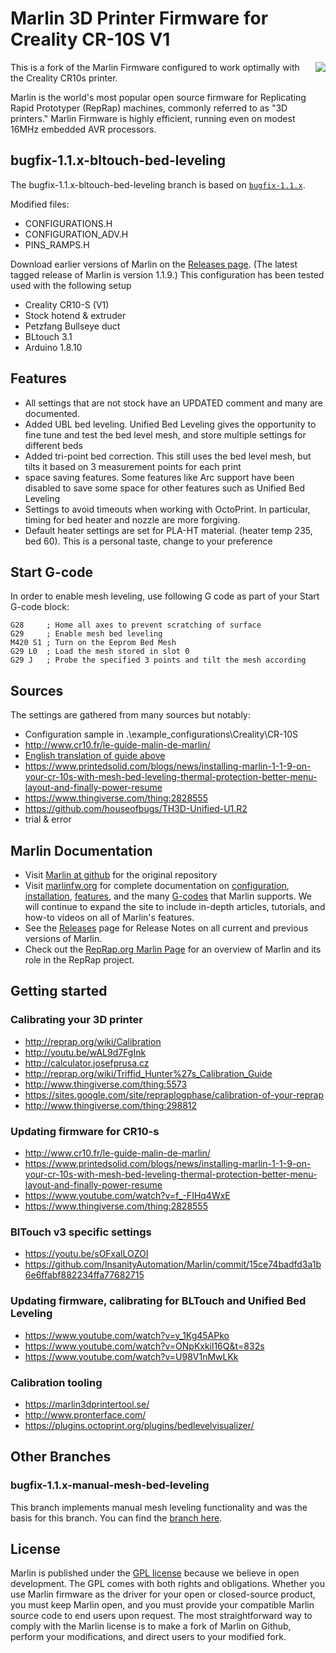 # Marlin 3D Printer Firmware for Creality CR-10S V1
<img align="right" src="../../raw/1.1.x/buildroot/share/pixmaps/logo/marlin-250.png" />

This is a fork of the Marlin Firmware configured to work optimally with the Creality CR10s printer.

Marlin is the world's most popular open source firmware for Replicating Rapid Prototyper (RepRap) machines, commonly referred to as "3D printers." Marlin Firmware is highly efficient, running even on modest 16MHz embedded AVR processors. 


## bugfix-1.1.x-bltouch-bed-leveling

The bugfix-1.1.x-bltouch-bed-leveling branch is based on [`bugfix-1.1.x`](https://github.com/MarlinFirmware/Marlin/tree/bugfix-1.1.x).

Modified files:
* CONFIGURATIONS.H
* CONFIGURATION_ADV.H
* PINS_RAMPS.H

Download earlier versions of Marlin on the [Releases page](https://github.com/MarlinFirmware/Marlin/releases). (The latest tagged release of Marlin is version 1.1.9.)
 This configuration has been tested used with the following setup
 *  Creality CR10-S (V1)
 *  Stock hotend & extruder
 *  Petzfang Bullseye duct
 *  BLtouch 3.1
 *  Arduino 1.8.10


## Features

* All settings that are not stock have an UPDATED comment and many are documented.
* Added UBL bed leveling. Unified Bed Leveling gives the opportunity to fine tune and test the bed level mesh, and store multiple settings for different beds
* Added tri-point bed correction. This still uses the bed level mesh, but tilts it based on 3 measurement points for each print
* space saving features. Some features like Arc support have been disabled to save some space for other features such as Unified Bed Leveling
* Settings to avoid timeouts when working with OctoPrint. In particular, timing for bed heater and nozzle are more forgiving.
* Default heater settings are set for PLA-HT material. (heater temp 235, bed 60). This is a personal taste, change to your preference

## Start G-code

In order to enable mesh leveling, use following G code as part of your Start G-code block:

```
G28     ; Home all axes to prevent scratching of surface
G29     ; Enable mesh bed leveling
M420 S1 ; Turn on the Eeprom Bed Mesh
G29 L0  ; Load the mesh stored in slot 0 
G29 J   ; Probe the specified 3 points and tilt the mesh according
```

## Sources

The settings are gathered from many sources but notably:
 *  Configuration sample in .\example_configurations\Creality\CR-10S
 *  http://www.cr10.fr/le-guide-malin-de-marlin/
  * [English translation of guide above](http://translate.google.com/translate?js=n&sl=auto&tl=en&u=http://www.cr10.fr/le-guide-malin-de-marlin/)
 *  https://www.printedsolid.com/blogs/news/installing-marlin-1-1-9-on-your-cr-10s-with-mesh-bed-leveling-thermal-protection-better-menu-layout-and-finally-power-resume
 *  https://www.thingiverse.com/thing:2828555
 *  https://github.com/houseofbugs/TH3D-Unified-U1.R2
 *  trial & error

## Marlin Documentation

- Visit [Marlin at github](https://github.com/MarlinFirmware/Marlin) for the original repository
- Visit [marlinfw.org](http://marlinfw.org/) for complete documentation on [configuration](http://marlinfw.org/docs/configuration/configuration.html), [installation](http://marlinfw.org/docs/basics/install.html), [features](http://marlinfw.org/meta/features/), and the many [G-codes](http://marlinfw.org/meta/gcode/) that Marlin supports. We will continue to expand the site to include in-depth articles, tutorials, and how-to videos on all of Marlin's features.
- See the [Releases](https://github.com/MarlinFirmware/Marlin/releases) page for Release Notes on all current and previous versions of Marlin.
- Check out the [RepRap.org Marlin Page](http://reprap.org/wiki/Marlin) for an overview of Marlin and its role in the RepRap project.

## Getting started

### Calibrating your 3D printer

 * http://reprap.org/wiki/Calibration
 * http://youtu.be/wAL9d7FgInk
 * http://calculator.josefprusa.cz
 * http://reprap.org/wiki/Triffid_Hunter%27s_Calibration_Guide
 * http://www.thingiverse.com/thing:5573
 * https://sites.google.com/site/repraplogphase/calibration-of-your-reprap
 * http://www.thingiverse.com/thing:298812

### Updating firmware for CR10-s 
 * http://www.cr10.fr/le-guide-malin-de-marlin/
 * https://www.printedsolid.com/blogs/news/installing-marlin-1-1-9-on-your-cr-10s-with-mesh-bed-leveling-thermal-protection-better-menu-layout-and-finally-power-resume
 * https://www.youtube.com/watch?v=f_-FIHq4WxE
 * https://www.thingiverse.com/thing:2828555

### BlTouch v3 specific settings
 * https://youtu.be/sOFxalLOZOI
 * https://github.com/InsanityAutomation/Marlin/commit/15ce74badfd3a1b6e6ffabf882234ffa77682715

### Updating firmware, calibrating for BLTouch and Unified Bed Leveling
 * https://www.youtube.com/watch?v=y_1Kg45APko
 * https://www.youtube.com/watch?v=ONpKxkil16Q&t=832s
 * https://www.youtube.com/watch?v=U98V1nMwLKk
 
### Calibration tooling
 * https://marlin3dprintertool.se/
 * http://www.pronterface.com/
 * https://plugins.octoprint.org/plugins/bedlevelvisualizer/

## Other Branches
### bugfix-1.1.x-manual-mesh-bed-leveling

This branch implements manual mesh leveling functionality and was the basis for this branch. You can find the [branch here](https://github.com/thijse/Marlin-Creality-CR10/tree/1.1.x-manual-mesh-bed-leveling).

## License

Marlin is published under the [GPL license](https://github.com/COPYING.md) because we believe in open development. The GPL comes with both rights and obligations. Whether you use Marlin firmware as the driver for your open or closed-source product, you must keep Marlin open, and you must provide your compatible Marlin source code to end users upon request. The most straightforward way to comply with the Marlin license is to make a fork of Marlin on Github, perform your modifications, and direct users to your modified fork.
